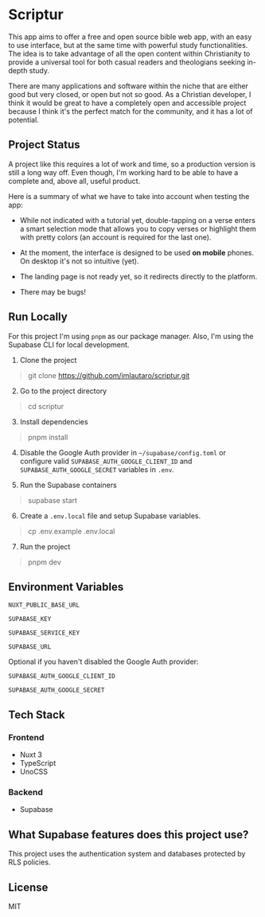 # Scriptur

This app aims to offer a free and open source bible web app, with an easy to use interface, but at the same time with powerful study functionalities. The idea is to take advantage of all the open content within Christianity to provide a universal tool for both casual readers and theologians seeking in-depth study.

There are many applications and software within the niche that are either good but very closed, or open but not so good. As a Christian developer, I think it would be great to have a completely open and accessible project because I think it's the perfect match for the community, and it has a lot of potential.

## Project Status

A project like this requires a lot of work and time, so a production version is still a long way off. Even though, I'm working hard to be able to have a complete and, above all, useful product.

Here is a summary of what we have to take into account when testing the app:

-   While not indicated with a tutorial yet, double-tapping on a verse enters a smart selection mode that allows you to copy verses or highlight them with pretty colors (an account is required for the last one).

-   At the moment, the interface is designed to be used **on mobile** phones. On desktop it's not so intuitive (yet).

-   The landing page is not ready yet, so it redirects directly to the platform.

-   There may be bugs!

## Run Locally

For this project I'm using `pnpm` as our package manager. Also, I'm using the Supabase CLI for local development.

1. Clone the project

> git clone https://github.com/imlautaro/scriptur.git

2. Go to the project directory

> cd scriptur

3. Install dependencies

> pnpm install

4. Disable the Google Auth provider in `~/supabase/config.toml` or configure valid `SUPABASE_AUTH_GOOGLE_CLIENT_ID` and `SUPABASE_AUTH_GOOGLE_SECRET` variables in `.env`.

5. Run the Supabase containers

> supabase start

6. Create a `.env.local` file and setup Supabase variables.

> cp .env.example .env.local

7. Run the project

> pnpm dev

## Environment Variables

`NUXT_PUBLIC_BASE_URL`

`SUPABASE_KEY`

`SUPABASE_SERVICE_KEY`

`SUPABASE_URL`

Optional if you haven't disabled the Google Auth provider:

`SUPABASE_AUTH_GOOGLE_CLIENT_ID`

`SUPABASE_AUTH_GOOGLE_SECRET`

## Tech Stack

### Frontend

-   Nuxt 3
-   TypeScript
-   UnoCSS

### Backend

-   Supabase

## What Supabase features does this project use?

This project uses the authentication system and databases protected by RLS policies.

## License

MIT
